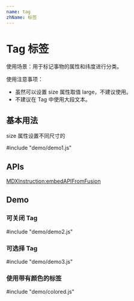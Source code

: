 ```yaml
---
name: tag
zhName: 标签
---
```


# Tag 标签

使用场景：用于标记事物的属性和纬度进行分类。

使用注意事项：

- 虽然可以设置 size 属性取值 large，不建议使用。
- 不建议在 Tag 中使用大段文本。

## 基本用法

size 属性设置不同尺寸的

#include "demo/demo1.js"


## APIs

[MDXInstruction:embedAPIFromFusion](https://github.com/alibaba-fusion/next/blob/master/docs/tag/index.md)

## Demo

### 可关闭 Tag

#include "demo/demo2.js"

### 可选择 Tag

#include "demo/demo3.js"

### 使用带有颜色的标签

#include "demo/colored.js"


